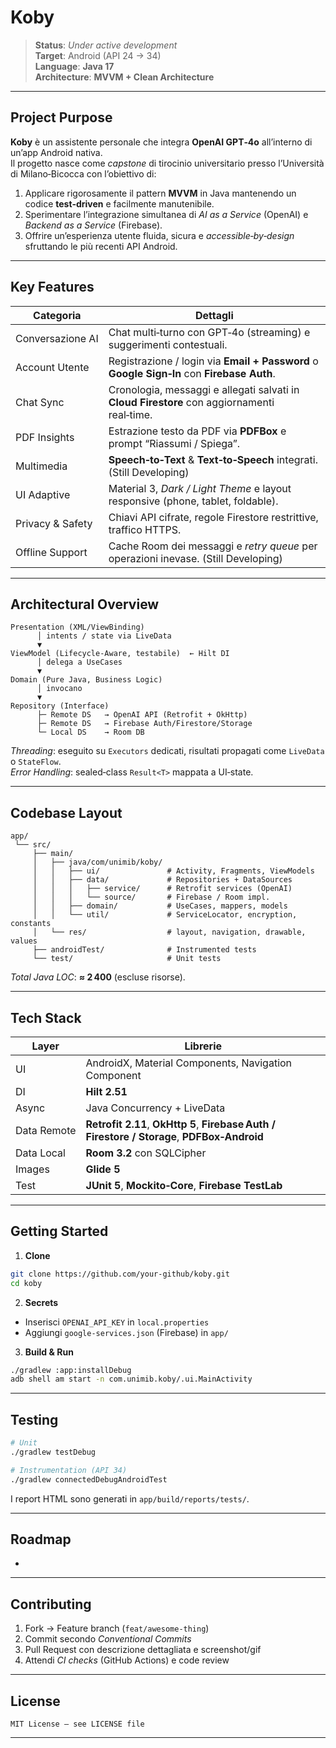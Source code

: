 # Koby

> **Status**: *Under active development*\
> **Target**: Android (API 24 → 34)\
> **Language**: **Java 17**\
> **Architecture**: **MVVM + Clean Architecture**

---

## Project Purpose

**Koby** è un assistente personale che integra **OpenAI GPT‑4o** all’interno di un’app Android nativa.\
Il progetto nasce come *capstone* di tirocinio universitario presso l’Università di Milano‑Bicocca con l’obiettivo di:

1. Applicare rigorosamente il pattern **MVVM** in Java mantenendo un codice **test‑driven** e facilmente manutenibile.
2. Sperimentare l’integrazione simultanea di *AI as a Service* (OpenAI) e *Backend as a Service* (Firebase).
3. Offrire un’esperienza utente fluida, sicura e *accessible‑by‑design* sfruttando le più recenti API Android.

---

## Key Features

| Categoria        | Dettagli                                                                                    |
| ---------------- | ------------------------------------------------------------------------------------------- |
| Conversazione AI | Chat multi‑turno con GPT‑4o (streaming) e suggerimenti contestuali.                         |
| Account Utente   | Registrazione / login via **Email + Password** o **Google Sign‑In** con **Firebase Auth**.  |
| Chat Sync        | Cronologia, messaggi e allegati salvati in **Cloud Firestore** con aggiornamenti real‑time. |
| PDF Insights     | Estrazione testo da PDF via **PDFBox** e prompt “Riassumi / Spiega”.                        |
| Multimedia       | **Speech‑to‑Text** & **Text‑to‑Speech** integrati. (Still Developing)                                         |
| UI Adaptive      | Material 3, *Dark / Light Theme* e layout responsive (phone, tablet, foldable).             |
| Privacy & Safety | Chiavi API cifrate, regole Firestore restrittive, traffico HTTPS.                           |
| Offline Support  | Cache Room dei messaggi e *retry queue* per operazioni inevase. (Still Developing)                           |

---

## Architectural Overview

```text
Presentation (XML/ViewBinding)
      │ intents / state via LiveData
      ▼
ViewModel (Lifecycle‑Aware, testabile)  ← Hilt DI
      │ delega a UseCases
      ▼
Domain (Pure Java, Business Logic)
      │ invocano
      ▼
Repository (Interface)
      ├─ Remote DS   → OpenAI API (Retrofit + OkHttp)
      ├─ Remote DS   → Firebase Auth/Firestore/Storage
      └─ Local DS    → Room DB
```

*Threading*: eseguito su `Executors` dedicati, risultati propagati come `LiveData` o `StateFlow`.\
*Error Handling*: sealed‑class `Result<T>` mappata a UI‑state.

---

## Codebase Layout

```
app/
 └── src/
     ├── main/
     │   ├── java/com/unimib/koby/
     │   │   ├── ui/               # Activity, Fragments, ViewModels
     │   │   ├── data/             # Repositories + DataSources
     │   │   │   ├── service/      # Retrofit services (OpenAI)
     │   │   │   └── source/       # Firebase / Room impl.
     │   │   ├── domain/           # UseCases, mappers, models
     │   │   └── util/             # ServiceLocator, encryption, constants
     │   └── res/                  # layout, navigation, drawable, values
     ├── androidTest/              # Instrumented tests
     └── test/                     # Unit tests
```

*Total Java LOC*: **≈ 2 400** (escluse risorse).

---

## Tech Stack

| Layer       | Librerie                                                                                     |
| ----------- | -------------------------------------------------------------------------------------------- |
| UI          | AndroidX, Material Components, Navigation Component                                          |
| DI          | **Hilt 2.51**                                                                                |
| Async       | Java Concurrency + LiveData                                                                  |
| Data Remote | **Retrofit 2.11**, **OkHttp 5**, **Firebase Auth / Firestore / Storage**, **PDFBox‑Android** |
| Data Local  | **Room 3.2** con SQLCipher                                                                   |
| Images      | **Glide 5**                                                                                  |
| Test        | **JUnit 5**, **Mockito‑Core**, **Firebase TestLab**                                          |

---

## Getting Started

1. **Clone**

```bash
git clone https://github.com/your‑github/koby.git
cd koby
```

2. **Secrets**

- Inserisci `OPENAI_API_KEY` in `local.properties`
- Aggiungi `google-services.json` (Firebase) in `app/`

3. **Build & Run**

```bash
./gradlew :app:installDebug
adb shell am start -n com.unimib.koby/.ui.MainActivity
```

---

## Testing

```bash
# Unit
./gradlew testDebug

# Instrumentation (API 34)
./gradlew connectedDebugAndroidTest
```

I report HTML sono generati in `app/build/reports/tests/`.

---

## Roadmap

-

---

## Contributing

1. Fork → Feature branch (`feat/awesome‑thing`)
2. Commit secondo *Conventional Commits*
3. Pull Request con descrizione dettagliata e screenshot/gif
4. Attendi *CI checks* (GitHub Actions) e code review

---

## License

```
MIT License – see LICENSE file
```

---

